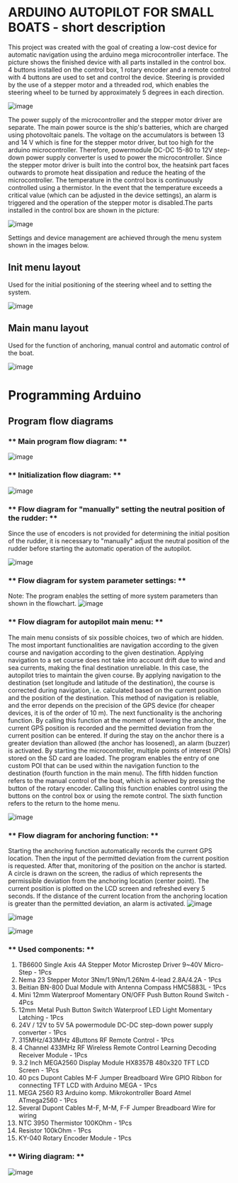 # ARDUINO AUTOPILOT FOR SMALL BOATS - short description

This project was created with the goal of creating a low-cost device for automatic navigation using the arduino mega microcontroller interface. The picture shows the finished device with all parts installed in the control box. 4 buttons installed on the control box, 1 rotary encoder and a remote control with 4 buttons are used to set and control the device. Steering is provided by the use of a stepper motor and a threaded rod, which enables the steering wheel to be turned by approximately 5 degrees in each direction.

![image](https://user-images.githubusercontent.com/59554693/210934740-e4eb608b-85bb-4bcf-9f62-ae426279ec6d.png)

The power supply of the microcontroller and the stepper motor driver are separate. The main power source is the ship's batteries, which are charged using photovoltaic panels. The voltage on the accumulators is between 13 and 14 V which is fine for the stepper motor driver, but too high for the arduino microcontroller. Therefore, powermodule DC-DC 15-80 to 12V step-down power supply converter is used to power the microcontroller. Since the stepper motor driver is built into the control box, the heatsink part faces outwards to promote heat dissipation and reduce the heating of the microcontroller. The temperature in the control box is continuously controlled using a thermistor. In the event that the temperature exceeds a critical value (which can be adjusted in the device settings), an alarm is triggered and the operation of the stepper motor is disabled.The parts installed in the control box are shown in the picture:

![image](https://user-images.githubusercontent.com/59554693/210935334-3d9cb4bf-1560-4f62-a52b-f1e53331b489.png)

Settings and device management are achieved through the menu system shown in the images below.

## Init menu layout
Used for the initial positioning of the steering wheel and to setting the system.

![image](https://user-images.githubusercontent.com/59554693/210937331-6c9e9ce8-ae55-45db-87f3-193b9283c990.png)

## Main manu layout
Used for the function of anchoring, manual control and automatic control of the boat.

![image](https://user-images.githubusercontent.com/59554693/210937401-84aa4125-d78c-44be-9deb-f19b6d336759.png)

# Programming Arduino 

## Program flow diagrams
  
### ** Main program flow diagram: **
![image](https://user-images.githubusercontent.com/59554693/211130463-953db1b7-dd84-49c4-98d6-2a1d53a4f874.png)

### ** Initialization flow diagram: **
![image](https://user-images.githubusercontent.com/59554693/211297155-72839fae-fb72-4347-af66-56d695ba8d17.png)


### ** Flow diagram for "manually" setting the neutral position of the rudder: **
Since the use of encoders is not provided for determining the initial position of the rudder, it is necessary to "manually" adjust the neutral position of the rudder before starting the automatic operation of the autopilot. 
  
![image](https://user-images.githubusercontent.com/59554693/211052769-49a9c543-280b-4893-976e-ae1ac76a6715.png)

### ** Flow diagram for system parameter settings: **
Note: The program enables the setting of more system parameters than shown in the flowchart.
![image](https://user-images.githubusercontent.com/59554693/211130668-4012870e-8b3b-4ea5-af9a-32a5b4d1507e.png)

### ** Flow diagram for autopilot main menu: **
The main menu consists of six possible choices, two of which are hidden. The most important functionalities are navigation according to the given course and navigation according to the given destination. Applying navigation to a set course does not take into account drift due to wind and sea currents, making the final destination unreliable. In this case, the autopilot tries to maintain the given course. By applying navigation to the destination (set longitude and latitude of the destination), the course is corrected during navigation, i.e. calculated based on the current position and the position of the destination. This method of navigation is reliable, and the error depends on the precision of the GPS device (for cheaper devices, it is of the order of 10 m).
The next functionality is the anchoring function. By calling this function at the moment of lowering the anchor, the current GPS position is recorded and the permitted deviation from the current position can be entered. If during the stay on the anchor there is a greater deviation than allowed (the anchor has loosened), an alarm (buzzer) is activated.
By starting the microcontroller, multiple points of interest (POIs) stored on the SD card are loaded. The program enables the entry of one custom POI that can be used within the navigation function to the destination (fourth function in the main menu).
The fifth hidden function refers to the manual control of the boat, which is achieved by pressing the button of the rotary encoder. Calling this function enables control using the buttons on the control box or using the remote control.
The sixth function refers to the return to the home menu.

![image](https://user-images.githubusercontent.com/59554693/211131000-7295a04a-e611-4c4c-8648-82b35c23a649.png)

### ** Flow diagram for anchoring function: **
Starting the anchoring function automatically records the current GPS location. Then the input of the permitted deviation from the current position is requested. After that, monitoring of the position on the anchor is started. A circle is drawn on the screen, the radius of which represents the permissible deviation from the anchoring location (center point). The current position is plotted on the LCD screen and refreshed every 5 seconds. If the distance of the current location from the anchoring location is greater than the permitted deviation, an alarm is activated.
![image](https://user-images.githubusercontent.com/59554693/211141601-e3155ee8-b5a8-4d56-a90b-7f06efdc7cca.png)


![image](https://user-images.githubusercontent.com/59554693/211141983-233eaac6-8fb8-4ec0-b40f-9298b06c33f1.png)


![image](https://user-images.githubusercontent.com/59554693/211142266-2d6b6457-d828-48ff-a800-173e729412fe.png)

### ** Used components: **
1. TB6600 Single Axis 4A Stepper Motor Microstep Driver 9~40V Micro-Step - 1Pcs
2. Nema 23 Stepper Motor 3Nm/1.9Nm/1.26Nm 4-lead 2.8A/4.2A - 1Pcs
3. Beitian BN-800 Dual Module with Antenna Compass HMC5883L - 1Pcs
4. Mini 12mm Waterproof Momentary ON/OFF Push Button Round Switch - 4Pcs
5. 12mm Metal Push Button Switch Waterproof LED Light Momentary Latching - 1Pcs
6. 24V / 12V to 5V 5A powermodule DC-DC step-down power supply converter - 1Pcs
7. 315MHz/433MHz 4Buttons RF Remote Control - 1Pcs
8. 4 Channel 433MHz RF Wireless Remote Control Learning Decoding Receiver Module - 1Pcs
9. 3.2 Inch MEGA2560 Display Module HX8357B 480x320 TFT LCD Screen  - 1Pcs
10. 40 pcs Dupont Cables M-F Jumper Breadboard Wire GPIO Ribbon for connecting TFT LCD with Arduino MEGA - 1Pcs
11. MEGA 2560 R3 Arduino komp. Mikrokontroller Board Atmel ATmega2560  - 1Pcs
12. Several Dupont Cables M-F, M-M, F-F Jumper Breadboard Wire for wiring
13. NTC 3950 Thermistor 100KOhm  - 1Pcs
14. Resistor 100kOhm - 1Pcs
15. KY-040 Rotary Encoder Module - 1Pcs

### ** Wiring diagram: **
![image](https://user-images.githubusercontent.com/59554693/211296986-26492a3b-8a8e-42eb-bd9c-8b8bfb4bbc96.png)



